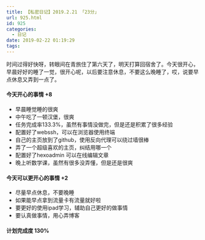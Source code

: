```yaml
---
title: 【私密日记】2019.2.21 「23分」
url: 925.html
id: 925
categories:
  - 日记
date: 2019-02-22 01:19:29
tags:
---
```


时间过得好快呀，转眼间在青旅住了第六天了，明天打算回宿舍了。今天很开心，早晨好好的睡了一觉，很开心呢，以后要注意休息，不要这么晚睡了，哎，说要早点休息又弄到一点了。

#### 今天开心的事情 +8

*   早晨睡觉睡的很爽
*   中午吃了一顿汉堡，很爽
*   任务完成率133.3%，虽然有事情没做完，但是还是积累了很多经验
*   配置好了webssh，可以在浏览器使用终端
*   自己的主页放到了github，使用反向代理可以绕过墙很棒
*   弄了一个超级喜欢的主页，纠结用哪一个
*   配置好了hexoadmin 可以在线编辑文章
*   晚上听数学课，虽然有很多没弄懂，但是还是很爽

#### 今天可以更开心的事情 +2

*   尽量早点休息，不要晚睡
*   如果能早点拿到流量卡有流量就好啦
*   要更好的使用ipad学习，辅助自己更好的做事情
*   要认真做事情，用心弄博客

#### 计划完成度 130%